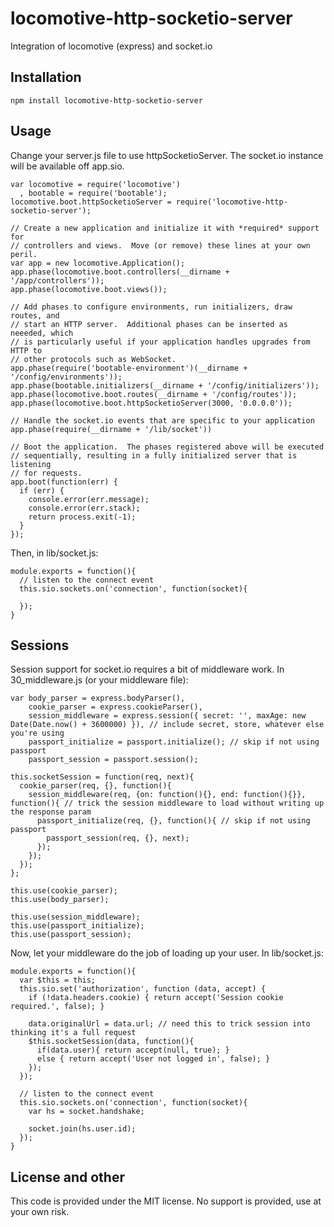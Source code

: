 locomotive-http-socketio-server
===============================

Integration of locomotive (express) and socket.io

## Installation

    npm install locomotive-http-socketio-server
    
## Usage

Change your server.js file to use httpSocketioServer. The socket.io instance will be available off app.sio.

```
var locomotive = require('locomotive')
  , bootable = require('bootable');
locomotive.boot.httpSocketioServer = require('locomotive-http-socketio-server');

// Create a new application and initialize it with *required* support for
// controllers and views.  Move (or remove) these lines at your own peril.
var app = new locomotive.Application();
app.phase(locomotive.boot.controllers(__dirname + '/app/controllers'));
app.phase(locomotive.boot.views());

// Add phases to configure environments, run initializers, draw routes, and
// start an HTTP server.  Additional phases can be inserted as neeeded, which
// is particularly useful if your application handles upgrades from HTTP to
// other protocols such as WebSocket.
app.phase(require('bootable-environment')(__dirname + '/config/environments'));
app.phase(bootable.initializers(__dirname + '/config/initializers'));
app.phase(locomotive.boot.routes(__dirname + '/config/routes'));
app.phase(locomotive.boot.httpSocketioServer(3000, '0.0.0.0'));

// Handle the socket.io events that are specific to your application
app.phase(require(__dirname + '/lib/socket'))

// Boot the application.  The phases registered above will be executed
// sequentially, resulting in a fully initialized server that is listening
// for requests.
app.boot(function(err) {
  if (err) {
    console.error(err.message);
    console.error(err.stack);
    return process.exit(-1);
  }
});
```

Then, in lib/socket.js:

```
module.exports = function(){
  // listen to the connect event
  this.sio.sockets.on('connection', function(socket){
    
  });
}
```

## Sessions

Session support for socket.io requires a bit of middleware work. In 30_middleware.js (or your middleware file):

```
var body_parser = express.bodyParser(),
    cookie_parser = express.cookieParser(),
    session_middleware = express.session({ secret: '', maxAge: new Date(Date.now() + 3600000) }), // include secret, store, whatever else you're using
    passport_initialize = passport.initialize(); // skip if not using passport
    passport_session = passport.session();
  
this.socketSession = function(req, next){
  cookie_parser(req, {}, function(){
    session_middleware(req, {on: function(){}, end: function(){}}, function(){ // trick the session middleware to load without writing up the response param
      passport_initialize(req, {}, function(){ // skip if not using passport
        passport_session(req, {}, next);
      });
    });
  });
};

this.use(cookie_parser);
this.use(body_parser);
  
this.use(session_middleware);
this.use(passport_initialize);
this.use(passport_session);
```

Now, let your middleware do the job of loading up your user. In lib/socket.js:

```
module.exports = function(){
  var $this = this;
  this.sio.set('authorization', function (data, accept) {
    if (!data.headers.cookie) { return accept('Session cookie required.', false); }
    
    data.originalUrl = data.url; // need this to trick session into thinking it's a full request
    $this.socketSession(data, function(){
      if(data.user){ return accept(null, true); }
      else { return accept('User not logged in', false); }
    });
  });

  // listen to the connect event
  this.sio.sockets.on('connection', function(socket){
    var hs = socket.handshake;
    
    socket.join(hs.user.id);
  });
}
```

## License and other

This code is provided under the MIT license. No support is provided, use at your own risk.
